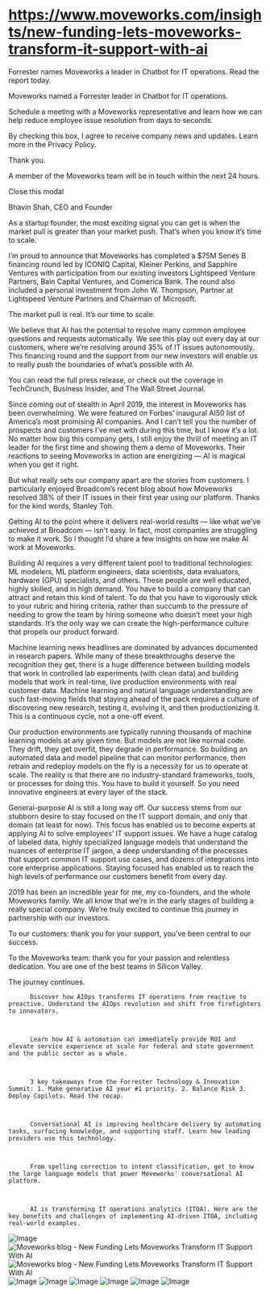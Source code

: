 # https://www.moveworks.com/insights/new-funding-lets-moveworks-transform-it-support-with-ai

Forrester names Moveworks a leader in Chatbot for IT operations. Read the report today.

Moveworks named a Forrester leader in Chatbot for IT operations. 

Schedule a meeting with a Moveworks representative and learn how we can help reduce employee issue resolution from days to seconds.

By checking this box, I agree to receive company news and updates. Learn more in the Privacy Policy.

Thank you.

A member of the Moveworks team will be in touch within the next 24 hours.



  Close this modal
  



Bhavin Shah, CEO and Founder


As a startup founder, the most exciting signal you can get is when the market pull is greater than your market push. That’s when you know it’s time to scale. 

I’m proud to announce that Moveworks has completed a $75M Series B financing round led by ICONIQ Capital, Kleiner Perkins, and Sapphire Ventures with participation from our existing investors Lightspeed Venture Partners, Bain Capital Ventures, and Comerica Bank. The round also included a personal investment from John W. Thompson, Partner at Lightspeed Venture Partners and Chairman of Microsoft. 

The market pull is real. It’s our time to scale.

We believe that AI has the potential to resolve many common employee questions and requests automatically. We see this play out every day at our customers, where we’re resolving around 35% of IT issues autonomously. This financing round and the support from our new investors will enable us to really push the boundaries of what’s possible with AI.

You can read the full press release, or check out the coverage in TechCrunch, Business Insider, and The Wall Street Journal.

Since coming out of stealth in April 2019, the interest in Moveworks has been overwhelming. We were featured on Forbes’ inaugural AI50 list of America’s most promising AI companies. And I can’t tell you the number of prospects and customers I’ve met with during this time, but I know it’s a lot. No matter how big this company gets, I still enjoy the thrill of meeting an IT leader for the first time and showing them a demo of Moveworks. Their reactions to seeing Moveworks in action are energizing — AI is magical when you get it right.

But what really sets our company apart are the stories from customers. I particularly enjoyed Broadcom’s recent blog about how Moveworks resolved 38% of their IT issues in their first year using our platform. Thanks for the kind words, Stanley Toh.

Getting AI to the point where it delivers real-world results — like what we’ve achieved at Broadcom — isn't easy. In fact, most companies are struggling to make it work. So I thought I’d share a few insights on how we make AI work at Moveworks.

Building AI requires a very different talent pool to traditional technologies: ML modelers, ML platform engineers, data scientists, data evaluators, hardware (GPU) specialists, and others. These people are well educated, highly skilled, and in high demand. You have to build a company that can attract and retain this kind of talent. To do that you have to vigorously stick to your rubric and hiring criteria, rather than succumb to the pressure of needing to grow the team by hiring someone who doesn’t meet your high standards. It’s the only way we can create the high-performance culture that propels our product forward.

Machine learning news headlines are dominated by advances documented in research papers. While many of these breakthroughs deserve the recognition they get, there is a huge difference between building models that work in controlled lab experiments (with clean data) and building models that work in real-time, live production environments with real customer data. Machine learning and natural language understanding are such fast-moving fields that staying ahead of the pack requires a culture of discovering new research, testing it, evolving it, and then productionizing it. This is a continuous cycle, not a one-off event.

Our production environments are typically running thousands of machine learning models at any given time. But models are not like normal code. They drift, they get overfit, they degrade in performance. So building an automated data and model pipeline that can monitor performance, then retrain and redeploy models on the fly is a necessity for us to operate at scale. The reality is that there are no industry-standard frameworks, tools, or processes for doing this. You have to build it yourself. So you need innovative engineers at every layer of the stack.

General-purpose AI is still a long way off. Our success stems from our stubborn desire to stay focused on the IT support domain, and only that domain (at least for now). This focus has enabled us to become experts at applying AI to solve employees’ IT support issues. We have a huge catalog of labeled data, highly specialized language models that understand the nuances of enterprise IT jargon, a deep understanding of the processes that support common IT support use cases, and dozens of integrations into core enterprise applications. Staying focused has enabled us to reach the high levels of performance our customers benefit from every day.

2019 has been an incredible year for me, my co-founders, and the whole Moveworks family. We all know that we’re in the early stages of building a really special company. We’re truly excited to continue this journey in partnership with our investors.

To our customers: thank you for your support, you’ve been central to our success.

To the Moveworks team: thank you for your passion and relentless dedication. You are one of the best teams in Silicon Valley.

The journey continues.


          Discover how AIOps transforms IT operations from reactive to proactive. Understand the AIOps revolution and shift from firefighters to innovators.
        


          Learn how AI & automation can immediately provide ROI and elevate service experience at scale for federal and state government and the public sector as a whole.
        


          3 key takeaways from the Forrester Technology & Innovation Summit: 1. Make generative AI your #1 priority. 2. Balance Risk 3. Deploy Copilots. Read the recap.
        


          Conversational AI is improving healthcare delivery by automating tasks, surfacing knowledge, and supporting staff. Learn how leading providers use this technology.
        


          From spelling correction to intent classification, get to know the large language models that power Moveworks' conversational AI platform.
        


          AI is transforming IT operations analytics (ITOA). Here are the key benefits and challenges of implementing AI-driven ITOA, including real-world examples.
        



![Image](https://www.moveworks.com/hubfs/img/site/qr-demo.png)
![Moveworks blog - New Funding Lets Moveworks Transform IT Support With AI](https://www.moveworks.com/hubfs/CompanyPhoto_Composite_Cropped_BW.jpg)
![Moveworks blog - New Funding Lets Moveworks Transform IT Support With AI](https://www.moveworks.com/hubfs/CompanyPhoto_Composite_Cropped_BW.jpg)
![Image](https://www.moveworks.com/hs-fs/hubfs/AIOps-featured-image.png?length=50&name=AIOps-featured-image.png)
![Image](https://www.moveworks.com/hs-fs/hubfs/Public-Sector-Convo-AI.png?length=50&name=Public-Sector-Convo-AI.png)
![Image](https://www.moveworks.com/hs-fs/hubfs/Forrester%20T%26I%20%281%29.png?length=50&name=Forrester%20T&I%20%281%29.png)
![Image](https://www.moveworks.com/hs-fs/hubfs/healthcare-test.png?length=50&name=healthcare-test.png)
![Image](https://www.moveworks.com/hs-fs/hubfs/Moveworks_LLM_Feature.png?length=50&name=Moveworks_LLM_Feature.png)
![Image](https://www.moveworks.com/hs-fs/hubfs/ITOA_feature.png?length=50&name=ITOA_feature.png)
